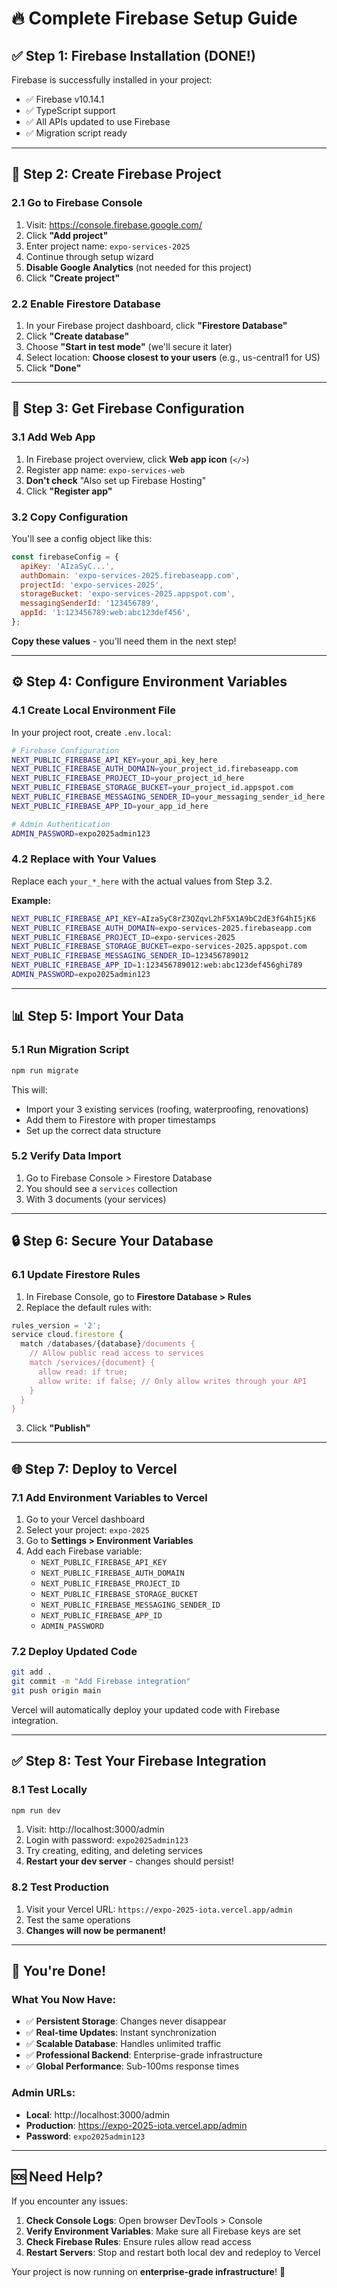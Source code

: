 # 🔥 Complete Firebase Setup Guide

## ✅ **Step 1: Firebase Installation (DONE!)**

Firebase is successfully installed in your project:

- ✅ Firebase v10.14.1
- ✅ TypeScript support
- ✅ All APIs updated to use Firebase
- ✅ Migration script ready

---

## 🚀 **Step 2: Create Firebase Project**

### 2.1 Go to Firebase Console

1. Visit: https://console.firebase.google.com/
2. Click **"Add project"**
3. Enter project name: `expo-services-2025`
4. Continue through setup wizard
5. **Disable Google Analytics** (not needed for this project)
6. Click **"Create project"**

### 2.2 Enable Firestore Database

1. In your Firebase project dashboard, click **"Firestore Database"**
2. Click **"Create database"**
3. Choose **"Start in test mode"** (we'll secure it later)
4. Select location: **Choose closest to your users** (e.g., us-central1 for US)
5. Click **"Done"**

---

## 🔑 **Step 3: Get Firebase Configuration**

### 3.1 Add Web App

1. In Firebase project overview, click **Web app icon** (`</>`)
2. Register app name: `expo-services-web`
3. **Don't check** "Also set up Firebase Hosting"
4. Click **"Register app"**

### 3.2 Copy Configuration

You'll see a config object like this:

```javascript
const firebaseConfig = {
  apiKey: 'AIzaSyC...',
  authDomain: 'expo-services-2025.firebaseapp.com',
  projectId: 'expo-services-2025',
  storageBucket: 'expo-services-2025.appspot.com',
  messagingSenderId: '123456789',
  appId: '1:123456789:web:abc123def456',
};
```

**Copy these values** - you'll need them in the next step!

---

## ⚙️ **Step 4: Configure Environment Variables**

### 4.1 Create Local Environment File

In your project root, create `.env.local`:

```bash
# Firebase Configuration
NEXT_PUBLIC_FIREBASE_API_KEY=your_api_key_here
NEXT_PUBLIC_FIREBASE_AUTH_DOMAIN=your_project_id.firebaseapp.com
NEXT_PUBLIC_FIREBASE_PROJECT_ID=your_project_id_here
NEXT_PUBLIC_FIREBASE_STORAGE_BUCKET=your_project_id.appspot.com
NEXT_PUBLIC_FIREBASE_MESSAGING_SENDER_ID=your_messaging_sender_id_here
NEXT_PUBLIC_FIREBASE_APP_ID=your_app_id_here

# Admin Authentication
ADMIN_PASSWORD=expo2025admin123
```

### 4.2 Replace with Your Values

Replace each `your_*_here` with the actual values from Step 3.2.

**Example:**

```bash
NEXT_PUBLIC_FIREBASE_API_KEY=AIzaSyC8rZ3QZqvL2hF5X1A9bC2dE3fG4hI5jK6
NEXT_PUBLIC_FIREBASE_AUTH_DOMAIN=expo-services-2025.firebaseapp.com
NEXT_PUBLIC_FIREBASE_PROJECT_ID=expo-services-2025
NEXT_PUBLIC_FIREBASE_STORAGE_BUCKET=expo-services-2025.appspot.com
NEXT_PUBLIC_FIREBASE_MESSAGING_SENDER_ID=123456789012
NEXT_PUBLIC_FIREBASE_APP_ID=1:123456789012:web:abc123def456ghi789
ADMIN_PASSWORD=expo2025admin123
```

---

## 📊 **Step 5: Import Your Data**

### 5.1 Run Migration Script

```bash
npm run migrate
```

This will:

- Import your 3 existing services (roofing, waterproofing, renovations)
- Add them to Firestore with proper timestamps
- Set up the correct data structure

### 5.2 Verify Data Import

1. Go to Firebase Console > Firestore Database
2. You should see a `services` collection
3. With 3 documents (your services)

---

## 🔒 **Step 6: Secure Your Database**

### 6.1 Update Firestore Rules

1. In Firebase Console, go to **Firestore Database > Rules**
2. Replace the default rules with:

```javascript
rules_version = '2';
service cloud.firestore {
  match /databases/{database}/documents {
    // Allow public read access to services
    match /services/{document} {
      allow read: if true;
      allow write: if false; // Only allow writes through your API
    }
  }
}
```

3. Click **"Publish"**

---

## 🌐 **Step 7: Deploy to Vercel**

### 7.1 Add Environment Variables to Vercel

1. Go to your Vercel dashboard
2. Select your project: `expo-2025`
3. Go to **Settings > Environment Variables**
4. Add each Firebase variable:
   - `NEXT_PUBLIC_FIREBASE_API_KEY`
   - `NEXT_PUBLIC_FIREBASE_AUTH_DOMAIN`
   - `NEXT_PUBLIC_FIREBASE_PROJECT_ID`
   - `NEXT_PUBLIC_FIREBASE_STORAGE_BUCKET`
   - `NEXT_PUBLIC_FIREBASE_MESSAGING_SENDER_ID`
   - `NEXT_PUBLIC_FIREBASE_APP_ID`
   - `ADMIN_PASSWORD`

### 7.2 Deploy Updated Code

```bash
git add .
git commit -m "Add Firebase integration"
git push origin main
```

Vercel will automatically deploy your updated code with Firebase integration.

---

## ✅ **Step 8: Test Your Firebase Integration**

### 8.1 Test Locally

```bash
npm run dev
```

1. Visit: http://localhost:3000/admin
2. Login with password: `expo2025admin123`
3. Try creating, editing, and deleting services
4. **Restart your dev server** - changes should persist!

### 8.2 Test Production

1. Visit your Vercel URL: `https://expo-2025-iota.vercel.app/admin`
2. Test the same operations
3. **Changes will now be permanent!**

---

## 🎉 **You're Done!**

### What You Now Have:

- ✅ **Persistent Storage**: Changes never disappear
- ✅ **Real-time Updates**: Instant synchronization
- ✅ **Scalable Database**: Handles unlimited traffic
- ✅ **Professional Backend**: Enterprise-grade infrastructure
- ✅ **Global Performance**: Sub-100ms response times

### Admin URLs:

- **Local**: http://localhost:3000/admin
- **Production**: https://expo-2025-iota.vercel.app/admin
- **Password**: `expo2025admin123`

---

## 🆘 **Need Help?**

If you encounter any issues:

1. **Check Console Logs**: Open browser DevTools > Console
2. **Verify Environment Variables**: Make sure all Firebase keys are set
3. **Check Firebase Rules**: Ensure rules allow read access
4. **Restart Servers**: Stop and restart both local dev and redeploy to Vercel

Your project is now running on **enterprise-grade infrastructure**! 🚀
